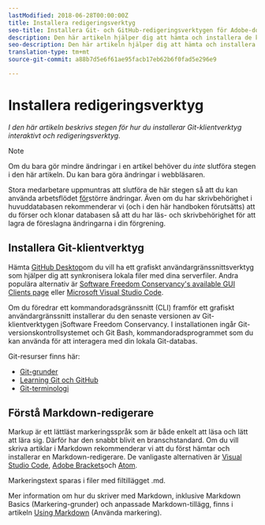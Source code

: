 ```yaml
---
lastModified: 2018-06-28T00:00:00Z
title: Installera redigeringsverktyg
seo-title: Installera Git- och GitHub-redigeringsverktygen för Adobe-dokumentation
description: Den här artikeln hjälper dig att hämta och installera de klientverktyg du behöver för Git/GitHub och för att redigera Markdown-filer.
seo-description: Den här artikeln hjälper dig att hämta och installera de klientverktyg du behöver för Git/GitHub och för att redigera Markdown-filer för Adobe-dokumentation.
translation-type: tm+mt
source-git-commit: a88b7d5e6f61ae95facb17eb62b6f0fad5e296e9

---
```



# Installera redigeringsverktyg

*I den här artikeln beskrivs stegen för hur du installerar Git-klientverktyg interaktivt och redigeringsverktyg.*

>[!NOTE]
> Om du bara gör mindre ändringar i en artikel behöver du *inte* slutföra stegen i den här artikeln. Du kan bara göra ändringar i webbläsaren.
>
> Stora medarbetare uppmuntras att slutföra de här stegen så att du kan använda arbetsflödet [för](local-repo.md)större ändringar. Även om du har skrivbehörighet i huvuddatabasen rekommenderar vi (och i den här handboken förutsätts) att du förser och klonar databasen så att du har läs- och skrivbehörighet för att lagra de föreslagna ändringarna i din förgrening.

## Installera Git-klientverktyg

Hämta [GitHub Desktop](https://desktop.github.com/)om du vill ha ett grafiskt användargränssnittsverktyg som hjälper dig att synkronisera lokala filer med dina serverfiler. Andra populära alternativ är [Software Freedom Conservancy&#39;s available GUI Clients page](https://git-scm.com/downloads/guis) eller [Microsoft Visual Studio Code](https://www.visualstudio.com/products/code-vs.aspx).

Om du föredrar ett kommandoradsgränssnitt (CLI) framför ett grafiskt användargränssnitt installerar du den senaste versionen av Git-klientverktygen [i](https://git-scm.com/downloads)Software Freedom Conservancy. I installationen ingår Git-versionskontrollsystemet och Git Bash, kommandoradsprogrammet som du kan använda för att interagera med din lokala Git-databas.

Git-resurser finns här:

* [Git-grunder](https://git-scm.com/book/en/v2/Getting-Started-Git-Basics)
* [Learning Git och GitHub](https://help.github.com/articles/good-resources-for-learning-git-and-github/)
* [Git-terminologi](https://help.github.com/articles/github-glossary)

## Förstå Markdown-redigerare

Markup är ett lättläst markeringsspråk som är både enkelt att läsa och lätt att lära sig. Därför har den snabbt blivit en branschstandard. Om du vill skriva artiklar i Markdown rekommenderar vi att du först hämtar och installerar en Markdown-redigerare. De vanligaste alternativen är [Visual Studio Code](https://code.visualstudio.com/), [Adobe Brackets](https://brackets.io)och [Atom](https://atom.io).

Markeringstext sparas i filer med filtillägget .md.

Mer information om hur du skriver med Markdown, inklusive Markdown Basics (Markering-grunder) och anpassade Markdown-tillägg, finns i artikeln [Using Markdown](../writing-essentials/markdown.md) (Använda markering).

<!--
## Adobe Docs Authoring Pack

Install the Docs Authoring Pack. This set of extensions includes basic authoring assistance for help when writing Markdown, and a preview feature, so that you can see what the Markdown looks like in the style of the docs.adobe.com site.

Link when available
-->
